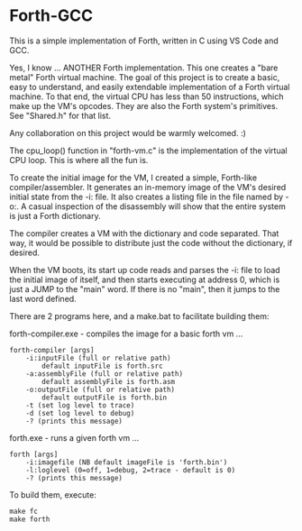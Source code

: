 # Forth-GCC

This is a simple implementation of Forth, written in C using VS Code and GCC.

Yes, I know ... ANOTHER Forth implementation. This one creates a "bare metal" Forth virtual machine. The goal of this project is to create a basic, easy to understand, and easily extendable implementation of a Forth virtual machine. To that end, the virtual CPU has less than 50 instructions, which make up the VM's opcodes. They are also the Forth system's primitives. See "Shared.h" for that list.

Any collaboration on this project would be warmly welcomed. :)

The cpu_loop() function in "forth-vm.c" is the implementation of the virtual CPU loop. This is where all the fun is.

To create the initial image for the VM, I created a simple, Forth-like compiler/assembler. It generates an in-memory image of the VM's desired initial state from the -i: file. It also creates a listing file in the file named by -o:. A casual inspection of the disassembly will show that the entire system is just a Forth dictionary.

The compiler creates a VM with the dictionary and code separated. That way, it would be possible to distribute just the code without the dictionary, if desired.

When the VM boots, its start up code reads and parses the -i: file to load the initial image of itself, and then starts executing at address 0, which is just a JUMP to the "main" word. If there is no "main", then it jumps to the last word defined.

There are 2 programs here, and a make.bat to facilitate building them:

forth-compiler.exe - compiles the image for a basic forth vm ...

    forth-compiler [args]
        -i:inputFile (full or relative path)
            default inputFile is forth.src
        -a:assemblyFile (full or relative path)
            default assemblyFile is forth.asm
        -o:outputFile (full or relative path)
            default outputFile is forth.bin
        -t (set log level to trace)
        -d (set log level to debug)
        -? (prints this message)


forth.exe - runs a given forth vm ...

    forth [args]
        -i:imagefile (NB default imageFile is 'forth.bin')
        -l:loglevel (0=off, 1=debug, 2=trace - default is 0)
        -? (prints this message)


To build them, execute:

    make fc
    make forth
